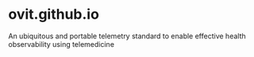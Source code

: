 # ovit.github.io
An ubiquitous and portable telemetry standard to enable effective health observability using telemedicine
